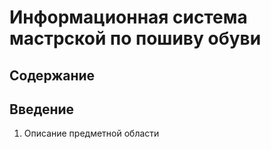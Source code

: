 # Информационная система мастрской по пошиву обуви
## Содержание
## Введение
1. Описание предметной области
